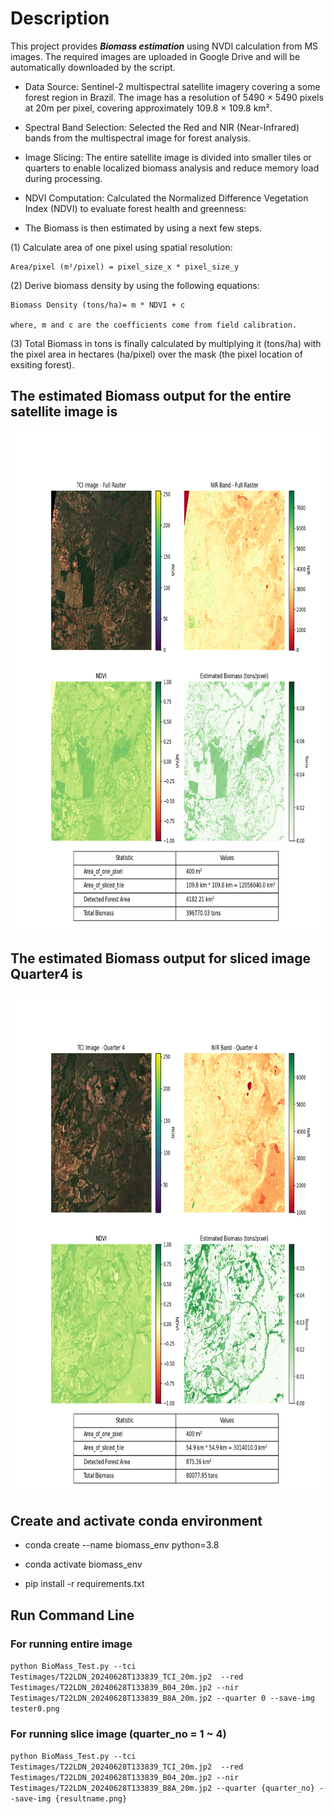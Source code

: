 # Description #

This project provides ***Biomass estimation*** using NVDI calculation from MS images. 
The required images are uploaded in Google Drive and  will be automatically downloaded by the script.


* Data Source: Sentinel-2 multispectral satellite imagery covering a some forest region in Brazil. 
  The image has a resolution of 5490 × 5490 pixels at 20m per pixel, covering approximately 109.8 × 109.8 km².

* Spectral Band Selection: Selected the Red and NIR (Near-Infrared) bands from the multispectral image for forest analysis.

* Image Slicing: The entire satellite image is divided into smaller tiles or quarters to enable localized biomass analysis and reduce memory load during processing.

* NDVI Computation: Calculated the Normalized Difference Vegetation Index (NDVI) to evaluate forest health and greenness:

* The Biomass is then estimated by using a next few steps.

(1) Calculate area of one pixel using spatial resolution:

    Area/pixel (m²/pixel) = pixel_size_x * pixel_size_y 

(2) Derive biomass density by using the following equations:

    Biomass Density (tons/ha)= m * NDVI + c 

    where, m and c are the coefficients come from field calibration. 

(3) Total Biomass in tons is finally calculated by multiplying it (tons/ha) with the pixel area in hectares (ha/pixel) over the mask (the pixel location of exsiting forest).


## The estimated Biomass output for the entire satellite image is 

<div align="center">
<img src="Result/tester0.png" width = '800' height = '800' >
</div>


## The estimated Biomass output for sliced image Quarter4 is
<div align="center">
<img src="Result/tester4.png" width = '800' height = '800' >
</div>


## Create and activate conda environment

* conda create --name biomass_env python=3.8 

* conda activate biomass_env

* pip install -r requirements.txt



## Run Command Line 

### For running entire image

```python BioMass_Test.py --tci Testimages/T22LDN_20240628T133839_TCI_20m.jp2  --red Testimages/T22LDN_20240628T133839_B04_20m.jp2 --nir Testimages/T22LDN_20240628T133839_B8A_20m.jp2 --quarter 0 --save-img tester0.png```

### For running slice image (quarter_no = 1 ~ 4)

```python BioMass_Test.py --tci Testimages/T22LDN_20240628T133839_TCI_20m.jp2  --red Testimages/T22LDN_20240628T133839_B04_20m.jp2 --nir Testimages/T22LDN_20240628T133839_B8A_20m.jp2 --quarter {quarter_no} --save-img {resultname.png}```


